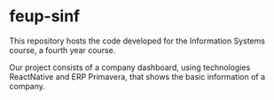 # feup-sinf

This repository hosts the code developed for the Information Systems course, a fourth year course.

Our project consists of a company dashboard, using technologies ReactNative and ERP Primavera, that shows the basic information of a company.
